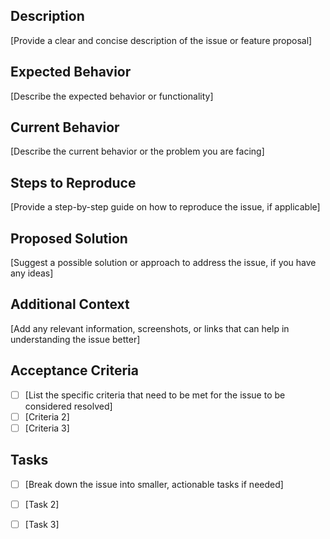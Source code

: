 ## Description
[Provide a clear and concise description of the issue or feature proposal]

## Expected Behavior
[Describe the expected behavior or functionality]

## Current Behavior
[Describe the current behavior or the problem you are facing]

## Steps to Reproduce
[Provide a step-by-step guide on how to reproduce the issue, if applicable]

## Proposed Solution
[Suggest a possible solution or approach to address the issue, if you have any ideas]

## Additional Context
[Add any relevant information, screenshots, or links that can help in understanding the issue better]

## Acceptance Criteria
- [ ] [List the specific criteria that need to be met for the issue to be considered resolved]
- [ ] [Criteria 2]
- [ ] [Criteria 3]

## Tasks
- [ ] [Break down the issue into smaller, actionable tasks if needed]
- [ ] [Task 2]
- [ ] [Task 3]

